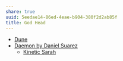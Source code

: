 ```yaml
---
share: true
uuid: 5eedae14-86ed-4eae-b904-380f2d2ab85f
title: God Head
---
```

* [Dune](/24229833-9146-4417-9a5a-0c46fa1efb1a)
* [Daemon by Daniel Suarez](/96e5b489-1dc8-47ed-a058-25ac9da1cd40)
	* [Kinetic Sarah](/undefined)
